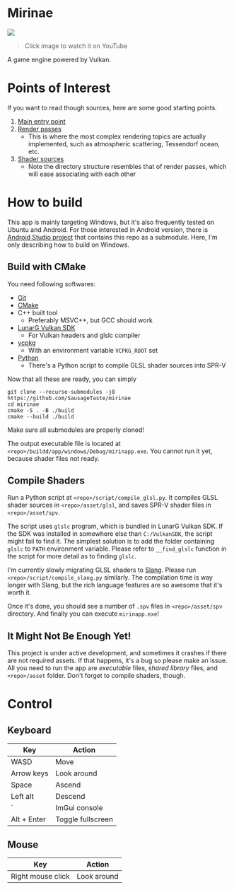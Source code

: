 # Mirinae

<div align="left">
      <a href="https://www.youtube.com/watch?v=U9A9zl4I_Kk">
         <img src="https://img.youtube.com/vi/U9A9zl4I_Kk/maxresdefault.jpg">
      </a>
</div>

> Click image to watch it on YouTube

A game engine powered by Vulkan.

# Points of Interest

If you want to read though sources, here are some good starting points.

1. [Main entry point](/app/sdl/main.cpp)
1. [Render passes](/lib/vulkan/src/renderpass)
    - This is where the most complex rendering topics are actually implemented, such as atmospheric scattering, Tessendorf ocean, etc.
1. [Shader sources](/asset/glsl)
    - Note the directory structure resembles that of render passes, which will ease associating with each other

# How to build

This app is mainly targeting Windows, but it's also frequently tested on Ubuntu and Android.
For those interested in Android version, there is [Android Studio project](https://github.com/SausageTaste/Mirinae-Android) that contains this repo as a submodule.
Here, I'm only describing how to build on Windows.

## Build with CMake

You need following softwares:

* [Git](https://git-scm.com/)
* [CMake](https://cmake.org/download/)
* C++ built tool
    * Preferably MSVC++, but GCC should work
* [LunarG Vulkan SDK](https://vulkan.lunarg.com/)
    * For Vulkan headers and glslc compiler
* [vcpkg](https://github.com/microsoft/vcpkg)
    * With an environment variable `VCPKG_ROOT` set
* [Python](https://www.python.org/downloads/)
    * There's a Python script to compile GLSL shader sources into SPR-V

Now that all these are ready, you can simply

```
git clone --recurse-submodules -j8 https://github.com/SausageTaste/mirinae
cd mirinae
cmake -S . -B ./build
cmake --build ./build
```

Make sure all submodules are properly cloned!

The output executable file is located at `<repo>/buildd/app/windows/Debug/mirinapp.exe`. You cannot run it yet, because shader files not ready.

## Compile Shaders

Run a Python script at `<repo>/script/compile_glsl.py`.
It compiles GLSL shader sources in `<repo>/asset/glsl`, and saves SPR-V shader files in `<repo>/asset/spv`.

The script uses `glslc` program, which is bundled in LunarG Vulkan SDK.
If the SDK was installed in somewhere else than `C:/VulkanSDK`, the script might fail to find it.
The simplest solution is to add the folder containing `glslc` to `PATH` environment variable.
Please refer to `__find_glslc` function in the script for more detail as to finding `glslc`.

I'm currently slowly migrating GLSL shaders to [Slang](https://github.com/shader-slang/slang).
Please run `<repo>/script/compile_slang.py` similarly.
The compilation time is way longer with Slang, but the rich language features are so awesome that it's worth it.

Once it's done, you should see a number of `.spv` files in `<repo>/asset/spv` directory.
And finally you can execute `mirinapp.exe`!

## It Might Not Be Enough Yet!

This project is under active development, and sometimes it crashes if there are not required assets.
If that happens, it's a bug so please make an issue.
All you need to run the app are *executable* files, *shared library* files, and `<repo>/asset` folder.
Don't forget to compile shaders, though.

# Control

## Keyboard

|Key |Action
|- |-
|WASD |Move
|Arrow keys |Look around
|Space |Ascend
|Left alt |Descend
|` |ImGui console
|Alt + Enter |Toggle fullscreen

## Mouse

|Key |Action
|- |-
|Right mouse click |Look around
